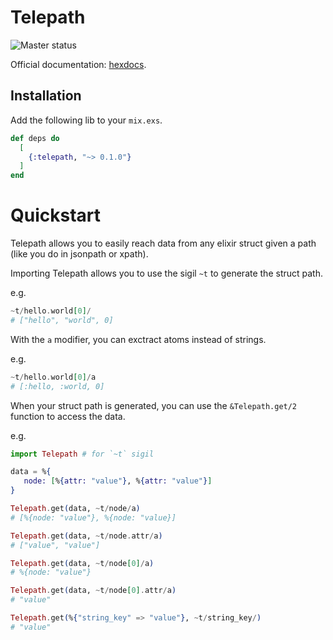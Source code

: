 # Telepath

![Master status](https://github.com/wapitea/telepath/workflows/Elixir%20CI/badge.svg?branch=master)

Official documentation: [hexdocs](https://hexdocs.pm/telepath).

## Installation

Add the following lib to your `mix.exs`.

```elixir
def deps do
  [
    {:telepath, "~> 0.1.0"}
  ]
end
```

# Quickstart

Telepath allows you to easily reach data from any elixir struct given a path
(like you do in jsonpath or xpath).

Importing Telepath allows you to use the sigil `~t` to generate the
struct path.

e.g.

``` elixir
~t/hello.world[0]/
# ["hello", "world", 0]
```

With the `a` modifier, you can exctract atoms instead of strings.

e.g.

``` elixir
~t/hello.world[0]/a
# [:hello, :world, 0]
```

When your struct path is generated, you can use the `&Telepath.get/2` function
to access the data.

e.g.

```elixir
import Telepath # for `~t` sigil

data = %{
   node: [%{attr: "value"}, %{attr: "value"}]
}

Telepath.get(data, ~t/node/a)
# [%{node: "value"}, %{node: "value}]

Telepath.get(data, ~t/node.attr/a)
# ["value", "value"]

Telepath.get(data, ~t/node[0]/a)
# %{node: "value"}

Telepath.get(data, ~t/node[0].attr/a)
# "value"

Telepath.get(%{"string_key" => "value"}, ~t/string_key/)
# "value"
```



